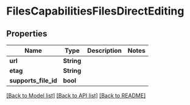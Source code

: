 # FilesCapabilitiesFilesDirectEditing

## Properties

Name | Type | Description | Notes
------------ | ------------- | ------------- | -------------
**url** | **String** |  | 
**etag** | **String** |  | 
**supports_file_id** | **bool** |  | 

[[Back to Model list]](../README.md#documentation-for-models) [[Back to API list]](../README.md#documentation-for-api-endpoints) [[Back to README]](../README.md)


